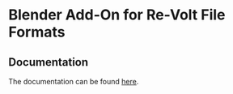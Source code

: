 # Blender Add-On for Re-Volt File Formats

## Documentation

The documentation can be found [here](https://yethiel.github.io/re-volt-addon/).
